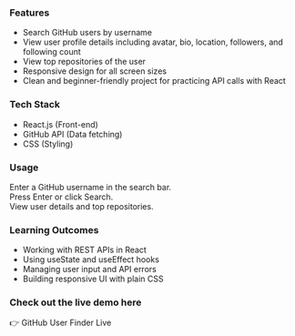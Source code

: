 ### Features

- Search GitHub users by username
- View user profile details including avatar, bio, location, followers, and following count
- View top repositories of the user
- Responsive design for all screen sizes
- Clean and beginner-friendly project for practicing API calls with React

### Tech Stack

- React.js (Front-end)
- GitHub API (Data fetching)
- CSS (Styling)

### Usage

Enter a GitHub username in the search bar.  
Press Enter or click Search.  
View user details and top repositories.

### Learning Outcomes

- Working with REST APIs in React
- Using useState and useEffect hooks
- Managing user input and API errors
- Building responsive UI with plain CSS

### Check out the live demo here

👉 GitHub User Finder Live
